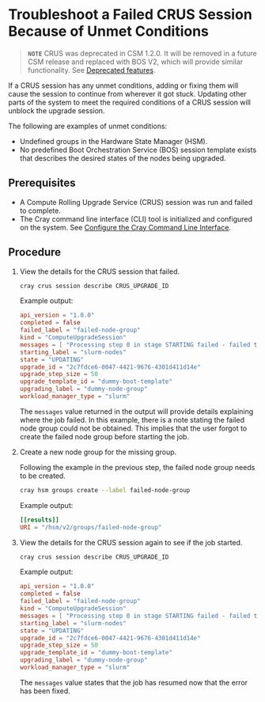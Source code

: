 # Troubleshoot a Failed CRUS Session Because of Unmet Conditions

> **`NOTE`** CRUS was deprecated in CSM 1.2.0. It will be removed in a future CSM release and replaced with BOS V2, which will provide similar functionality. See
[Deprecated features](../../introduction/differences.md#deprecated-features).

If a CRUS session has any unmet conditions, adding or fixing them will cause the session to continue from wherever it got stuck. Updating other parts of the system to meet
the required conditions of a CRUS session will unblock the upgrade session.

The following are examples of unmet conditions:

- Undefined groups in the Hardware State Manager \(HSM\).
- No predefined Boot Orchestration Service \(BOS\) session template exists that describes the desired states of the nodes being upgraded.

## Prerequisites

- A Compute Rolling Upgrade Service \(CRUS\) session was run and failed to complete.
- The Cray command line interface \(CLI\) tool is initialized and configured on the system. See [Configure the Cray Command Line Interface](../configure_cray_cli.md).

## Procedure

1. View the details for the CRUS session that failed.

    ```bash
    cray crus session describe CRUS_UPGRADE_ID
    ```

    Example output:

    ```toml
    api_version = "1.0.0"
    completed = false
    failed_label = "failed-node-group"
    kind = "ComputeUpgradeSession"
    messages = [ "Processing step 0 in stage STARTING failed - failed to obtain Node Group named 'failed-node-group' - {"type":"about:blank","title":"Not Found","detail":"No such group: failed-node-group","status":404}\n[404]",]
    starting_label = "slurm-nodes"
    state = "UPDATING"
    upgrade_id = "2c7fdce6-0047-4421-9676-4301d411d14e"
    upgrade_step_size = 50
    upgrade_template_id = "dummy-boot-template"
    upgrading_label = "dummy-node-group"
    workload_manager_type = "slurm"
    ```

    The `messages` value returned in the output will provide details explaining where the job failed. In this example, there is a note stating the failed node group could not be
    obtained. This implies that the user forgot to create the failed node group before starting the job.

1. Create a new node group for the missing group.

    Following the example in the previous step, the failed node group needs to be created.

    ```bash
    cray hsm groups create --label failed-node-group
    ```

    Example output:

    ```toml
    [[results]]
    URI = "/hsm/v2/groups/failed-node-group"
    ```

1. View the details for the CRUS session again to see if the job started.

    ```bash
    cray crus session describe CRUS_UPGRADE_ID
    ```

    Example output:

    ```toml
    api_version = "1.0.0"
    completed = false
    failed_label = "failed-node-group"
    kind = "ComputeUpgradeSession"
    messages = [ "Processing step 0 in stage STARTING failed - failed to obtain Node Group named 'failed-node-group' - {"type":"about:blank","title":"Not Found","detail":"No such group: failed-node-group","status":404}\n[404]", "Quiesce requested in step 0: moving to QUIESCING", "All nodes quiesced in step 0: moving to QUIESCED", "Began the boot session for step 0: moving to BOOTING",]
    starting_label = "slurm-nodes"
    state = "UPDATING"
    upgrade_id = "2c7fdce6-0047-4421-9676-4301d411d14e"
    upgrade_step_size = 50
    upgrade_template_id = "dummy-boot-template"
    upgrading_label = "dummy-node-group"
    workload_manager_type = "slurm"
    ```

    The `messages` value states that the job has resumed now that the error has been fixed.
